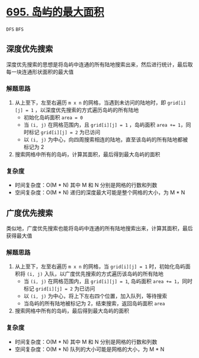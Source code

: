 # [695. 岛屿的最大面积](https://leetcode-cn.com/problems/max-area-of-island/solution/dao-yu-de-zui-da-mian-ji-by-leetcode-solution/)

`DFS` `BFS`

## 深度优先搜索

深度优先搜索的思想是将岛屿中连通的所有陆地搜索出来，然后进行统计，最后取每一块连通形状面积的最大值

### 解题思路

1. 从上至下，左至右遍历 `m x n` 的网格，当遇到未访问的陆地时，即 `grid[i][j] = 1` ，以深度优先搜索的方式遍历岛屿的所有陆地
    - 初始化岛屿面积 `area = 0`
    - 当 `(i, j)` 在网格范围内，且 `grid[i][j] = 1` ，岛屿面积 `area += 1`，同时标记 `grid[i][j] = 2` 为已访问
    - 以 `(i, j)` 为中心，向四周搜索相连的陆地，直至该岛屿的所有陆地都被标记为 2
2. 搜索网格中所有的岛屿，计算其面积，最后得到最大岛屿的面积

### 复杂度

- 时间复杂度：O(M * N) 其中 M 和 N 分别是网格的行数和列数
- 空间复杂度：O(M * N) 递归的深度最大可能是整个网格的大小，为 M * N

## 广度优先搜索

类似地，广度优先搜索也能将岛屿中连通的所有陆地搜索出来，计算其面积，最后获得最大值

### 解题思路

1. 从上至下，左至右遍历 `m x n` 的网格，当 `grid[i][j] = 1` 时，初始化岛屿面积将 `(i, j)` 入队，以广度优先搜索的方式遍历该岛屿的所有陆地
    - 当 `(i, j)` 在网格范围内，且 `grid[i][j] = 1`, 岛屿面积 `area += 1`，同时标记 `grid[i][j] = 2` 为已访问
    - 以 `(i, j)` 为中心，将上下左右四个位置，加入队列，等待搜索
    - 当岛屿的所有陆地被标记为 2，结束搜索，返回岛屿面积 `area`
2. 搜索网格中所有的岛屿，最后得到最大岛屿的面积

### 复杂度

- 时间复杂度：O(M * N) 其中 M 和 N 分别是网格的行数和列数
- 空间复杂度：O(M * N) 队列的大小可能是网格的大小，为 M * N

